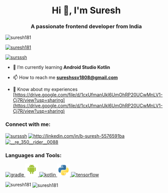 <h1 align="center">Hi 👋, I'm Suresh</h1>
<h3 align="center">A passionate frontend developer from India</h3>

<p align="left"> <img src="https://komarev.com/ghpvc/?username=suresh181&label=Profile%20views&color=0e75b6&style=flat" alt="suresh181" /> </p>

<p align="left"> <a href="https://github.com/ryo-ma/github-profile-trophy"><img src="https://github-profile-trophy.vercel.app/?username=suresh181" alt="suresh181" /></a> </p>

<p align="left"> <a href="https://twitter.com/sursssh" target="blank"><img src="https://img.shields.io/twitter/follow/sursssh?logo=twitter&style=for-the-badge" alt="sursssh" /></a> </p>

- 🌱 I’m currently learning **Android Studio Kotlin**

- 📫 How to reach me **sureshssv1808@gmail.com**

- 📄 Know about my experiences [https://drive.google.com/file/d/1cxUfmanUkl6UmOhRP20UCwMnLV1-Cj7R/view?usp=sharing](https://drive.google.com/file/d/1cxUfmanUkl6UmOhRP20UCwMnLV1-Cj7R/view?usp=sharing)

<h3 align="left">Connect with me:</h3>
<p align="left">
<a href="https://twitter.com/sursssh" target="blank"><img align="center" src="https://raw.githubusercontent.com/rahuldkjain/github-profile-readme-generator/master/src/images/icons/Social/twitter.svg" alt="sursssh" height="30" width="40" /></a>
<a href="https://linkedin.com/in/http://linkedin.com/in/b-suresh-5576591ba" target="blank"><img align="center" src="https://raw.githubusercontent.com/rahuldkjain/github-profile-readme-generator/master/src/images/icons/Social/linked-in-alt.svg" alt="http://linkedin.com/in/b-suresh-5576591ba" height="30" width="40" /></a>
<a href="https://instagram.com/__re_350__rider__0088" target="blank"><img align="center" src="https://raw.githubusercontent.com/rahuldkjain/github-profile-readme-generator/master/src/images/icons/Social/instagram.svg" alt="__re_350__rider__0088" height="30" width="40" /></a>
</p>

<h3 align="left">Languages and Tools:</h3>
<p align="left"> 
  <a href = "https://gradle.org/"target="_blank"> <img src = "https://dashboard.snapcraft.io/site_media/appmedia/2020/07/gradle.png"alt="gradle" width="40" height="40"</a> <a href="https://developer.android.com" target="_blank"> <img src="https://raw.githubusercontent.com/devicons/devicon/master/icons/android/android-original-wordmark.svg" alt="android" width="40" height="40"/> </a> <a href="https://kotlinlang.org" target="_blank"> <img src="https://www.vectorlogo.zone/logos/kotlinlang/kotlinlang-icon.svg" alt="kotlin" width="40" height="40"/> </a> <a href="https://www.python.org" target="_blank"> <img src="https://raw.githubusercontent.com/devicons/devicon/master/icons/python/python-original.svg" alt="python" width="40" height="40"/> </a> <a href="https://www.tensorflow.org" target="_blank"> <img src="https://www.vectorlogo.zone/logos/tensorflow/tensorflow-icon.svg" alt="tensorflow" width="40" height="40"/> </a> </p>

<p><img align="left" src="https://github-readme-stats.vercel.app/api/top-langs?username=suresh181&show_icons=true&locale=en&layout=compact" alt="suresh181" /></p>

<p>&nbsp;<img align="center" src="https://github-readme-stats.vercel.app/api?username=suresh181&show_icons=true&locale=en" alt="suresh181" /></p>
